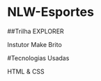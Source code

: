 # NLW-Esportes
##Trilha EXPLORER 
<p> Instutor Make Brito </p>

#Tecnologias Usadas 
<p>HTML & CSS </p>
